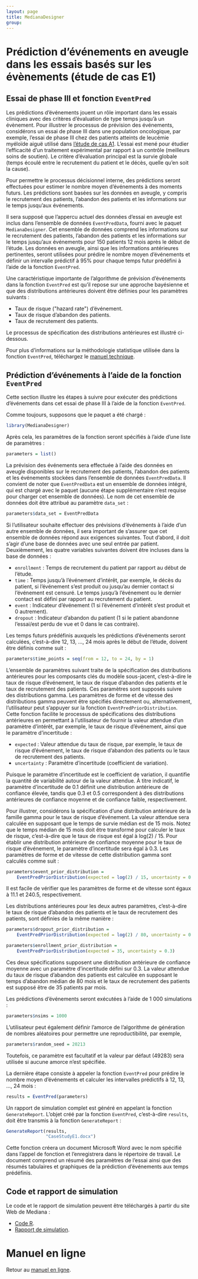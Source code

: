 ```yaml
---
layout: page
title: MedianaDesigner
group: 
---
```


# Prédiction d’événements en aveugle dans les essais basés sur les évènements (étude de cas E1)

## Essai de phase III et fonction `EventPred`

Les prédictions d’événements jouent un rôle important dans les essais cliniques avec des critères d’évaluation de type temps jusqu’à un évènement. Pour illustrer le processus de prévision des événements, considérons un essai de phase III dans une population oncologique, par exemple, l’essai de phase III chez des patients atteints de leucémie myéloïde aiguë utilisé dans [l’étude de cas A1](https://medianasoft.github.io/CaseStudyA1). L’essai est mené pour étudier l’efficacité d’un traitement expérimental par rapport à un contrôle (meilleurs soins de soutien). Le critère d’évaluation principal est la survie globale (temps écoulé entre le recrutement du patient et le décès, quelle qu’en soit la cause).

Pour permettre le processus décisionnel interne, des prédictions seront effectuées pour estimer le nombre moyen d’événements à des moments futurs. Les prédictions sont basées sur les données en aveugle, y compris le recrutement des patients, l’abandon des patients et les informations sur le temps jusqu’aux événements.

Il sera supposé que l’appercu actuel des données d’essai en aveugle est inclus dans l’ensemble de données `EventPredData`, fourni avec le paquet `MedianaDesigner`. Cet ensemble de données comprend les informations sur le recrutement des patients, l’abandon des patients et les informations sur le temps jusqu’aux événements pour 150 patients 12 mois après le début de l’étude. Les données en aveugle, ainsi que les informations antérieures pertinentes, seront utilisées pour prédire le nombre moyen d’événements et définir un intervalle prédictif à 95% pour chaque temps futur prédéfini à l’aide de la fonction `EventPred`.

Une caractéristique importante de l’algorithme de prévision d’événements dans la fonction `EventPred` est qu’il repose sur une approche bayésienne et que des distributions antérieures doivent être définies pour les paramètres suivants :

* Taux de risque ("hazard rate") d’événement.
* Taux de risque d’abandon des patients.
* Taux de recrutement des patients.

Le processus de spécification des distributions antérieures est illustré ci-dessous.

Pour plus d’informations sur la méthodologie statistique utilisée dans la fonction `EventPred`, téléchargez le [manuel technique](http://www.mediana.us/MedianaDesigner/EventPredFrench.pdf).

## Prédiction d’événements à l’aide de la fonction `EventPred`

Cette section illustre les étapes à suivre pour exécuter des prédictions d’événements dans cet essai de phase III à l’aide de la fonction `EventPred`.

Comme toujours, supposons que le paquet a été chargé :

``` r
library(MedianaDesigner)
```

Après cela, les paramètres de la fonction seront spécifiés à l’aide d’une liste de paramètres :

``` r
parameters = list()
```

La prévision des événements sera effectuée à l’aide des données en aveugle disponibles sur le recrutement des patients, l’abandon des patients et les événements stockées dans l’ensemble de données `EventPredData`. Il convient de noter que `EventPredData` est un ensemble de données intégré, qui est chargé avec le paquet (aucune étape supplémentaire n’est requise pour charger cet ensemble de données). Le nom de cet ensemble de données doit être attribué au paramètre `data_set` :

``` r
parameters$data_set = EventPredData
``` 

Si l’utilisateur souhaite effectuer des prévisions d’événements à l’aide d’un autre ensemble de données, il sera important de s’assurer que cet ensemble de données répond aux exigences suivantes. Tout d’abord, il doit s’agir d’une base de données avec une seul entrée par patient. Deuxièmement, les quatre variables suivantes doivent être incluses dans la base de données :

* `enrollment` : Temps de recrutement du patient par rapport au début de l’étude.
* `time` : Temps jusqu’à l’événement d’intérêt, par exemple, le décès du patient, si l’événement s’est produit ou jusqu’au dernier contact si l’événement est censuré. Le temps jusqu’à l’événement ou le dernier contact est défini par rapport au recrutement du patient.
* `event` : Indicateur d’événement (1 si l’événement d’intérêt s’est produit et 0 autrement).
* `dropout` : Indicateur d’abandon du patient (1 si le patient abandonne l’essai/est perdu de vue et 0 dans le cas contraire).

Les temps futurs prédéfinis auxquels les prédictions d’événements seront calculées, c’est-à-dire 12, 13, ..., 24 mois après le début de l’étude, doivent être définis comme suit :

``` r 
parameters$time_points = seq(from = 12, to = 24, by = 1)
```

L’ensemble de paramètres suivant traite de la spécification des distributions antérieures pour les composants clés du modèle sous-jacent, c’est-à-dire le taux de risque d’événement, le taux de risque d’abandon des patients et le taux de recrutement des patients. Ces paramètres sont supposés suivre des distributions gamma. Les paramètres de forme et de vitesse des distributions gamma peuvent être spécifiés directement ou, alternativement, l’utilisateur peut s’appuyer sur la fonction `EventPredPriorDistribution`. Cette fonction facilite le processus de spécifications des distributions antérieures en permettant à l’utilisateur de fournir la valeur attendue d’un paramètre d’intérêt, par exemple, le taux de risque d’événement, ainsi que le paramètre d’incertitude :

* `expected` : Valeur attendue du taux de risque, par exemple, le taux de risque d’événement, le taux de risque d’abandon des patients ou le taux de recrutement des patients.
* `uncertainty` : Paramètre d’incertitude (coefficient de variation).

Puisque le paramètre d’incertitude est le coefficient de variation, il quantifie la quantité de variabilité autour de la valeur attendue. À titre indicatif, le paramètre d’incertitude de 0.1 définit une distribution antérieure de confiance élevée, tandis que 0.3 et 0.5 correspondent à des distributions antérieures de confiance moyenne et de confiance faible, respectivement.

Pour illustrer, considérons la spécification d’une distribution antérieure de la famille gamma pour le taux de risque d’événement. La valeur attendue sera calculée en supposant que le temps de survie médian est de 15 mois. Notez que le temps médian de 15 mois doit être transformé pour calculer le taux de risque, c’est-à-dire que le taux de risque est égal à log(2) / 15. Pour établir une distribution antérieure de confiance moyenne pour le taux de risque d’événement, le paramètre d’incertitude sera égal à 0.3. Les paramètres de forme et de vitesse de cette distribution gamma sont calculés comme suit :

``` r
parameters$event_prior_distribution = 
    EventPredPriorDistribution(expected = log(2) / 15, uncertainty = 0.3)
```

Il est facile de vérifier que les paramètres de forme et de vitesse sont égaux à 11.1 et 240.5, respectivement.

Les distributions antérieures pour les deux autres paramètres, c’est-à-dire le taux de risque d’abandon des patients et le taux de recrutement des patients, sont définies de la même manière :

``` r
parameters$dropout_prior_distribution = 
    EventPredPriorDistribution(expected = log(2) / 80, uncertainty = 0.3)

parameters$enrollment_prior_distribution = 
    EventPredPriorDistribution(expected = 35, uncertainty = 0.3)
```

Ces deux spécifications supposent une distribution antérieure de confiance moyenne avec un paramètre d’incertitude défini sur 0.3. La valeur attendue du taux de risque d’abandon des patients est calculée en supposant le temps d’abandon médian de 80 mois et le taux de recrutement des patients est supposé être de 35 patients par mois.

Les prédictions d’événements seront exécutées à l’aide de 1 000 simulations :

``` r
parameters$nsims = 1000
```

L’utilisateur peut également définir l’amorce de l’algorithme de génération de nombres aléatoires pour permettre une reproductibilité, par exemple,

``` r
parameters$random_seed = 20213
```

Toutefois, ce paramètre est facultatif et la valeur par défaut (49283) sera utilisée si aucune amorce n’est spécifiée.

La dernière étape consiste à appeler la fonction `EventPred` pour prédire le nombre moyen d’événements et calculer les intervalles prédictifs à 12, 13, ..., 24 mois :

``` r
results = EventPred(parameters)
```

Un rapport de simulation complet est généré en appelant la fonction `GenerateReport`. L’objet créé par la fonction `EventPred`, c’est-à-dire `results`, doit être transmis à la fonction `GenerateReport` :

``` r
GenerateReport(results, 
               "CaseStudyE1.docx")
```

Cette fonction créera un document Microsoft Word avec le nom spécifié dans l’appel de fonction et l’enregistrera dans le répertoire de travail. Le document comprend un résumé des paramètres de l’essai ainsi que des résumés tabulaires et graphiques de la prédiction d’événements aux temps prédéfinis.

## Code et rapport de simulation

Le code et le rapport de simulation peuvent être téléchargés à partir du site Web de Mediana :

* [Code R](http://www.mediana.us/MedianaDesigner/CaseStudyE1.r).
* [Rapport de simulation](http://www.mediana.us/MedianaDesigner/CaseStudyE1.docx).

# Manuel en ligne

Retour au [manuel en ligne](https://medianasoft.github.io/MedianaDesignerFrench).

